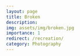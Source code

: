 ```yaml
---
layout: page
title: Broken
description: 
img: assets/img/broken.jpg
importance: 1
redirect: /recreation/
category: Photography
---
```

